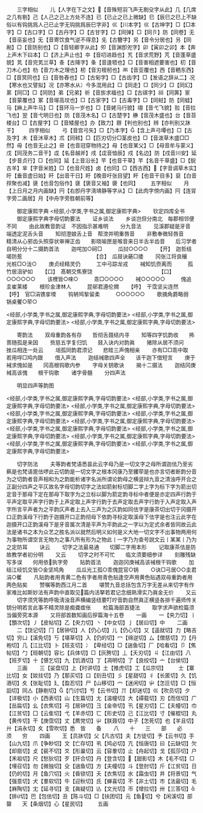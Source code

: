 <!-- { "loadSidebar": true } -->
　　三字相似
　　儿【人字在下之文】【音殊短羽飞声无剔殳字从此】几【几席之几有剔】己【人己之己上方处不连】已【已止之已上微缺】巳【辰巳之巳上不缺俗以有钩挑爲人己已止字无钩挑爲辰巳字非】巛【川本字】巛【古坤字】□【□本字】□【古口字】□【古丹字】□【古甘字】□【同弹】□【同卪】防【同卷】无【音巫妄也】旡【音寄饮食气逆不得息】兂【古簪字】另【音令分居也】叧【同剐】□【音防别也】□【音轻卿字从此】夘【音渊卽夗字】卯【寅卯之卯】本【奔上声木下曰本】□【济上声止也】夲【音叨进趋也】艽【音求荒野】芃【音蓬草盛貌】芄【音完芄兰草】夅【古降字】夆【音逢牾也】□【音害相遮要害也】朷【音刀木心也】朸【音力木之理也】杒【音刃桎杒也】襾【音亚覆也】西【音粞东西】□【音冥同也】臼【音咎舂也】□【古匊字】□【古齿字】□【发语之辞从二】况【寒水也又譬拟】况【亦寒水从冫今多混用此】□【同走】□【同少】□【同幻】苐【同□】□【同防】弟【兄弟】祈【音旂求福也】□【古祺字】祘【同筭】冡【音蒙覆也】冢【音塜高坟也】□【古家字】□【古毒字】□【同蛀】防【同蛙】马【麻上声牛马】□【音环马一岁也】□【音姥马行貌】翊【音弋飞貌】翋【音拉飞也】翌【音弋明日也】防【音茂木名】□【古楚字】楙【音茂木盛也】台【音苔楼台】□【古屋字】□【音矮屋也】办【致力】辧【判也别也】辨【亦判别又牀干】
　　四字相似
　　弓【音宫弓矢】□【乃本字】【含上声弓嘾也】□【古及字】木【音沐草木】朮【同秫】□【匹刃切分□茎皮也】□【音泼草木盛□□然】毋【也音无止之】毌【也音冠穿物持之】母【也音某父】□【母音牟与蒙义】戊【同茂务二音干】戉【名音越斧】戌【戉音恤辰】戍【名边】防【戍音川安】延【步音贞行】□【也同】延【上音沿长】芉【也音干草】芊【名音千草盛】□【貎古羊】芈【字音米姓】□【也音尺姓】卤【也同】□【西古西】【字音调草木实】旴【垂音虚日始】旰【出音干日】盱【晚音吁张目望】盰【也音干目多】裒【白音捊聚也减】襃【也音包俗作】褎【褒音又袖】褏【也同】
　　五字相似
　　月【上日月之月内画缺】円【右卽丹字淸靖静等字从】□【此肉字傍内画】冃【连冐字旁二画居】月【中舟字旁胜朝前等】

　　御定康熙字典
<经部,小学类,字书之属,御定康熙字典>
　　钦定四库全书
　　御定康熙字典字母切韵要法
　　证乡谈法
　　乡谈岂但分南北　每郡相邻便不同
　　由此故教音韵证　不因指示甚难明
　　分九音法
　　见溪郡疑是牙音　端透定泥舌头音
　　知彻澄娘舌上音　帮滂并明重唇音
　　非敷奉微轻唇音　　精清从心邪齿头照穿状审禅正齿　　影晓喻匣是喉音来日半舌半齿音　　后习学者自明分分十二摄韵首法
　　迦咤加○砢□　　　瓜挝○○○○
　　【开】　迦哲结嗟防惹　　　　　　　　　　　　　　【合】　瓜叕诀蕝□捼
　　冈张江将良穰　　　光桩□○泷○
　　庚贞经精灵仍　　　工中弓踪龙戎
　　裓知饥赍离而　　　孤竹居沮驴如
　　【口】　髙朝交焦寮饶　　　　　　　　　　　　　【口】　○○○○○○
　　该梩皆○唻○　　　乖□○○○○
　　裓○○○○○　　　傀追圭崔莱緌
　　根珍金津林人　　　昆邨君遵伦撋
　　【呼】　干霑坚尖连然　　　　　　　　　　　　　【呼】　官□涓镌挛堧
　　钩辀鸠揫留柔　　　○○○○○○
　　歌摘角爵略弱　　　锅桌矍○荦○

<经部,小学类,字书之属,御定康熙字典,字母切韵要法>
<经部,小学类,字书之属,御定康熙字典,字母切韵要法>
<经部,小学类,字书之属,御定康熙字典,字母切韵要法>

　　寄韵法
　　双母重韵各有存　　哲彻舌聂结内寻
　　知等四字饥韵收　　抪菩随孤是来因
　　赀慈五字复归饥　　叕入诀内对韵眞
　　猪除从居不须问　　挫瓜相连一处云
　　俎孤同韵君须记　　悲眭三声傀相亲
　　亦有□□乖中取　　若用哹□鸠内跟
　　借入声法
　　迦结裓歌四声全　　该干迦下借短言
　　庚于裓求傀如是　　冈高根钩歌内参
　　字母关钥歌诀
　　揭十二摄法
　　迦结冈庚　裓高该傀　　根干钩歌
　　诸字骨髓
　　分四声法

　　明显四声等韵图

<经部,小学类,字书之属,御定康熙字典,字母切韵要法>
<经部,小学类,字书之属,御定康熙字典,字母切韵要法>
<经部,小学类,字书之属,御定康熙字典,字母切韵要法>
<经部,小学类,字书之属,御定康熙字典,字母切韵要法>
<经部,小学类,字书之属,御定康熙字典,字母切韵要法>
<经部,小学类,字书之属,御定康熙字典,字母切韵要法>
<经部,小学类,字书之属,御定康熙字典,字母切韵要法>
<经部,小学类,字书之属,御定康熙字典,字母切韵要法>
<经部,小学类,字书之属,御定康熙字典,字母切韵要法>
<经部,小学类,字书之属,御定康熙字典,字母切韵要法>
<经部,小学类,字书之属,御定康熙字典,字母切韵要法>

　　切字防法
　　夫等韵者梵语悉昙此云字母乃是一切文字之母所谓迦佉乃至劣爇是也梵语毘佉啰此云切韵是一切文字之根本冈康乃至貜荦是也亦言切者断韵分音为之切韵者音声相和为之韵能析诸字名派所谓论韵母之横竖辩九音之清浊呼开合之正副分四声之平仄故名字母切韵切字之法如箭射标切脚二字上字为标下字为箭出切定音于那母下定在那母下取字为之立标以脚为箭定韵寻标中者便是亦定四声行韵于平声定取平声字行韵于上声定取上声字行韵于去声定取去声字行韵于入声定取入声字所言平声者为之平韵仄声者上去入三声为之仄韵如同佉字是康茶切出切于冈摄开口正韵溪母下行韵于迦摄开口正韵彻母下依韵寻标定取溪母下佉字是也注云此字在迦摄开口正韵溪母下是牙音属次清是平声为平韵此之一字以为定式余者皆同故云此法是诸书之本为众艺之胜名派以就然后明义如何是义大地一切文字不出事物两用何为事物所谓空言无物为之事凡所有形为之物此丨一字乃为查号説文云丨某某丨乃为之定防耳
　　诀云
　　切字之法最易通　　切脚二字用本形
　　记取康茶佉是防　　故教学者初分明
　　又云
　　切字之时不可忙　　临文须要细参详
　　刻雕残缺写多误　　何用依执字旁
　　贴韵首法
　　迦迦冈庚裓高该祴根干钩歌
　　加结江经饥交皆○金坚鸠角
　　瓜瓜光工孤○乖傀昆官○锅
　　○诀□弓居○○圭君涓○矍
　　凡贴韵者用靑黄二色有字者用青色贴逢空声用黄色贴遇双母重韵者用两色贴矣
　　赞嘱等韵西江月二首
　　堪赞九音总括包含万字无差从来切字有作家难比如斯妙法有声韵中直取见篇内活拏若君记念细熟滑实乃眞金无价
　　又云
　　切字须凭等韵呼吸淸浊音声横编竖纽要叮咛音韵自然眞正横竖各排千遍师传关钥分明若言此事不精灵除是痴聋痖伥
　　检篇海部首捷法
　　取字求声欲检篇须当偏旁究本源
　　又将部首数知画后摉篇海十五卷
　　一画
　　一【央力切】丨【顋次切】丿【皮帖切】乙【央力切】丶【中女切】亅【居曰切】中
　　二画
　　二【饶记切】冂【居钟切】人【仍心切】儿【仍心切】又【遥就切】力【略吉切】穷凵【溪免切】丂【堪草切】入【仍的切】冖【绵逆切】厶【僧慈切】刀【丹袍切】几【江比切】卜【班支切】冫【卑经切】□【遄鱼切】厂【哈看切】卩【焦帖切】勹【班朝切】容匕【兵体切】□【灰胯切】丄【夭刃切】丩【江由切】八【班歹切】十【愖乞切】九【饥酒切】丁【凋明切】了【良绞切】亠【台侯切】
　　三画
　　三【娑盘切】上【时讲切】土【推虎切】工【瓜宗切】
　　士【寨比切】女【奻拄切】乃【那买切】口【刻丑切】彡【星甜切】彳【长匿切】久【饥酒切】夊【张耻切】廴【盈忍切】尸【山移切】宀【迷闲切】屮【怎叵切】□【恒謟切】同亼【静剔切】【门讨切】亐【云书切】丌【却迷切】巛【吹员切】夕【详极切】小【西表切】山【生篇切】尢【温幢切】大【禫载切】刃【而信切】广【岳扁切】幺【衣焦切】弓【居钟切】彐【金帝切】卂【星刃切】匚【夫幢切】巾【江贫切】囗【云隹切】弋【羊赤切】匸【形史切】己【江比切】寸【催棍切】丸【黄传切】干【庚霑切】丈【廌党切】屮【朕聂切】中子【怎死切】也【羊且切】廾【涓永切】夊【雪吹切】悉　皆　　备
　　八　　十　　三　　部　　必　　须　　穷
　　四画
　　王【员牀切】父【凡古切】夫【方徒切】予【云书切】手【山九切】爪【争眇切】文【亡存切】丮【鸠必切】亢【恒唐切】曰【云缺切】欠【却扇切】攴【裴不切】爻【形巢切】云【容羣切】止【舟起切】戈【孤莎切】户【禾祖切】尺【愁狄切】歹【犴合切】丹【登含切】【甜影切】木【毛不切】□【埋召切】勿【微独切】殳【遄鱼切】方【夫幢切】斗【登肘切】斤【江贫切】日【仍的切】月【鱼穴切】火【昏锁切】夭【衣焦切】水【霜虫切】井【将景切】气【强意切】犬【羣软切】牛【迎秋切】氏【蝉喜切】不【非土切】市【法最切】毛【麻陶切】冘【延寻切】支【眞疑切】亾【文光切】帀【增拉切】卅【三答切】【排切】巴【包佉切】丑【陈斗切】□【扶团切】元【鱼切】兮【闲溪切】部　　罄　　天【条烟切】心【星民切】
　　五画
